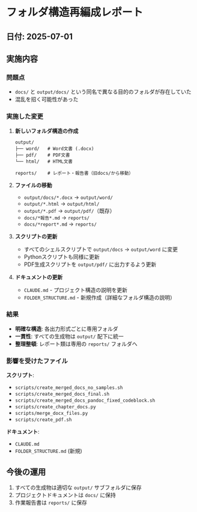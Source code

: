 # フォルダ構造再編成レポート

## 日付: 2025-07-01

## 実施内容

### 問題点
- `docs/` と `output/docs/` という同名で異なる目的のフォルダが存在していた
- 混乱を招く可能性があった

### 実施した変更

1. **新しいフォルダ構造の作成**
   ```
   output/
   ├── word/   # Word文書 (.docx)
   ├── pdf/    # PDF文書
   └── html/   # HTML文書
   
   reports/    # レポート・報告書（旧docs/から移動）
   ```

2. **ファイルの移動**
   - `output/docs/*.docx` → `output/word/`
   - `output/*.html` → `output/html/`
   - `output/*.pdf` → `output/pdf/`（既存）
   - `docs/*報告*.md` → `reports/`
   - `docs/*report*.md` → `reports/`

3. **スクリプトの更新**
   - すべてのシェルスクリプトで `output/docs` → `output/word` に変更
   - Pythonスクリプトも同様に更新
   - PDF生成スクリプトを `output/pdf/` に出力するよう更新

4. **ドキュメントの更新**
   - `CLAUDE.md` - プロジェクト構造の説明を更新
   - `FOLDER_STRUCTURE.md` - 新規作成（詳細なフォルダ構造の説明）

### 結果

- **明確な構造**: 各出力形式ごとに専用フォルダ
- **一貫性**: すべての生成物は `output/` 配下に統一
- **整理整頓**: レポート類は専用の `reports/` フォルダへ

### 影響を受けたファイル

**スクリプト**:
- `scripts/create_merged_docs_no_samples.sh`
- `scripts/create_merged_docs_final.sh`
- `scripts/create_merged_docs_pandoc_fixed_codeblock.sh`
- `scripts/create_chapter_docs.py`
- `scripts/merge_docx_files.py`
- `scripts/create_pdf.sh`

**ドキュメント**:
- `CLAUDE.md`
- `FOLDER_STRUCTURE.md` (新規)

## 今後の運用

1. すべての生成物は適切な `output/` サブフォルダに保存
2. プロジェクトドキュメントは `docs/` に保持
3. 作業報告書は `reports/` に保存